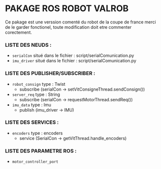 # PAKAGE ROS ROBOT VALROB
Ce pakage est une verssion comenté du robot de la coupe de france merci de le garder fonctionel, toute modification doit etre commenter corectement. 

### LISTE DES NEUDS :
- ```serialCon``` situé dans le fichier : script/serialComunication.py
- ```imu_driver``` situé dans le fichier : script/serialComunication.py

### LISTE DES PUBLISHER/SUBSCRIBER :
- ```robot_consign``` type : Twist
  - subscribe (serialCon -> setVitConsigneThread.sendConsign())
- ```server_req``` type : String
  - subscribe (serialCon -> requestMotorThread.sendReq())
- ```imu_data``` type : Imu
  - publish (imu_driver -> IMU)

### LISTE DES SERVICES :
- ```encoders``` type : encoders
  - service (SerialCon -> getVitThread.handle_encoders)

### LISTE DES PARAMETRE ROS : 
- ```motor_controller_port```



